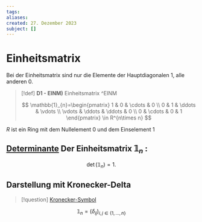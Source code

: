 ```yaml
---
tags: 
aliases: 
created: 27. Dezember 2023
subject: []
---
```


# Einheitsmatrix

Bei der Einheitsmatrix sind nur die Elemente der Hauptdiagonalen 1, alle anderen 0.


> [!def] **D1 - EINM)** Einheitsmatrix ^EINM
> 
> $$
> \mathbb{1}_{n}=\begin{pmatrix} 1 & 0 & \cdots & 0 \\ 0 & 1 & \ddots & \vdots \\ \vdots & \ddots & \ddots & 0 \\ 0 & \cdots  & 0 & 1 \end{pmatrix} \in R^{n\times n}
> $$


$R$ ist ein Ring mit dem Nullelement 0 und dem Einselement 1


## [Determinante](Determinante.md) Der Einheitsmatrix $\mathbb{1}_n$ :

$$
\operatorname{det}\left(\mathbb{1}_n\right)=1 \text {. }
$$

## Darstellung mit Kronecker-Delta


> [!question] [Kronecker-Symbol](Kronecker-Symbol.md)

$$
\mathbb{1}_{n}= (\delta _{ij})_{i,j \in \{1,\dots,n\}}
$$